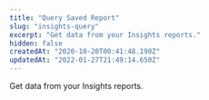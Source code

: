 ```yaml
---
title: "Query Saved Report"
slug: "insights-query"
excerpt: "Get data from your Insights reports."
hidden: false
createdAt: "2020-10-20T00:41:48.190Z"
updatedAt: "2022-01-27T21:49:14.650Z"
---
```

Get data from your Insights reports.